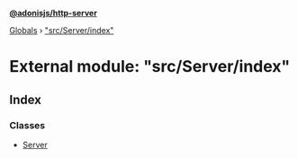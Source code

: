 **[@adonisjs/http-server](../README.md)**

[Globals](../README.md) › ["src/Server/index"](_src_server_index_.md)

# External module: "src/Server/index"

## Index

### Classes

* [Server](../classes/_src_server_index_.server.md)